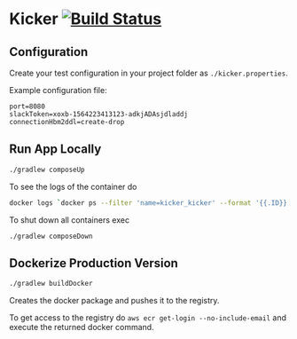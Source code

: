 # Kicker [![Build Status](https://travis-ci.org/mbrtargeting/kicker.svg?branch=master)](https://travis-ci.org/mbrtargeting/kicker)

## Configuration

Create your test configuration in your project folder as
`./kicker.properties`.

Example configuration file:
```
port=8080
slackToken=xoxb-1564223413123-adkjADAsjdladdj
connectionHbm2ddl=create-drop
```

## Run App Locally

```bash
./gradlew composeUp
```

To see the logs of the container do 

```bash
docker logs `docker ps --filter 'name=kicker_kicker' --format '{{.ID}}'`
``` 

To shut down all containers exec

```
./gradlew composeDown
```

## Dockerize Production Version
```bash
./gradlew buildDocker
```

Creates the docker package and pushes it to the registry.

To get access to the registry do `aws ecr get-login --no-include-email` and execute the returned 
docker command.

